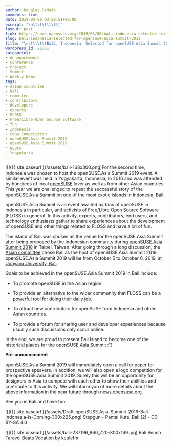 ```yaml
---
author: Douglas DeMaio
comments: true
date: 2019-03-06 03:00:51+00:00
excerpt: "\n\t\t\t\t\t\t"
layout: post
link: https://news.opensuse.org/2019/03/06/bali-indonesia-selected-for-opensuse-asia-summit-2019/
slug: bali-indonesia-selected-for-opensuse-asia-summit-2019
title: "\n\t\t\t\tBali, Indonesia, Selected for openSUSE.Asia Summit 2019\t\t"
wordpress_id: 21751
categories:
- Announcements
- Conference
- Project
- Summit
- Weekly News
tags:
- Asian countries
- Bali
- commitee
- contributors
- developers
- experts
- FLOSS
- Free/Libre Open Source Software
- fun
- Indonesia
- Logo Competition
- openSUSE.Asia Summit 2018
- openSUSE.Asia Summit 2019
- users
- Yogyakarta
---
```

![]({{ site.baseurl }}/assets/bali-168x300.png)For the second time, Indonesia was chosen to host the openSUSE.Asia Summit 2019 event. A similar event was held in Yogyakarta, Indonesia, in 2016 and was attended by hundreds of local [openSUSE](https://www.opensuse.org) lover as well as from other Asian countries. This year we are challenged to repeat the successful story of the openSUSE.Asia Summit on one of the most exotic islands in Indonesia, Bali.

openSUSE.Asia Summit is an event awaited by fans of openSUSE in Indonesia in particular, and activists of Free/Libre Open Source Software (FLOSS) in general. In this activity, experts, contributors, end users, and technology enthusiasts gather to share experiences about the development of openSUSE and other things related to FLOSS and have a lot of fun.

The island of Bali was chosen as the venue for the openSUSE.Asia Summit after being proposed by the Indonesian community during [openSUSE.Asia Summit 2018](https://events.opensuse.org/conferences/summitasia18) in Taipei, Taiwan. After going through a long discussion, the [Asian committee](https://en.opensuse.org/openSUSE:Asia_Organization_Committee) chose Bali as the host of openSUSE.Asia Summit 2019. openSUSE.Asia Summit 2019 will be from October 5 to October 6, 2019, at [Udayana University, Bali](https://en.wikipedia.org/wiki/Udayana_University).

Goals to be achieved in the openSUSE.Asia Summit 2019 in Bali include:



 	
  * To promote openSUSE in the Asian region.

 	
  * To provide an alternative to the wider community that FLOSS can be a powerful tool for doing their daily job.

 	
  * To attract new contributors for openSUSE from Indonesia and other Asian countries.

 	
  * To provide a forum for sharing user and developer experiences because usually such discussions only occur online.


In the end, we are proud to present Bali Island to become one of the historical places for the openSUSE.Asia Summit :")

**Pre-announcement**

openSUSE.Asia Summit 2019 will immediately open a call for paper for prospective speakers. In addition, we will also open a logo competition for the openSUSE.Asia Summit 2019. Surely this will be an opportunity for designers in Asia to compete with each other to show their abilities and contribute to this activity. We will inform you of more details about the above information in the near future through [news.opensuse.org](https://news.opensuse.org).

See you in Bali and have fun!

![]({{ site.baseurl }}/assets/Draft-openSUSE.Asia-Summit-2019-Bali-Indonesia-is-Coming-300x225.png) Stepgun - Pantai Kuta, Bali (2) - CC BY-SA 4.0

![]({{ site.baseurl }}/assets/bali-237196_960_720-300x169.jpg) Bali Beach Taravel Boats Vocation by keulefm





		
